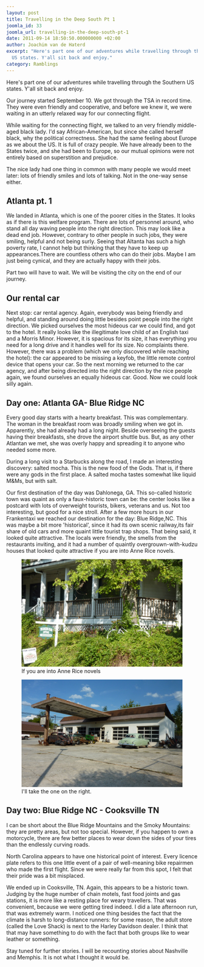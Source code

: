 ```yaml
---
layout: post
title: Travelling in the Deep South Pt 1
joomla_id: 33
joomla_url: travelling-in-the-deep-south-pt-1
date: 2011-09-14 18:50:50.000000000 +02:00
author: Joachim van de Haterd
excerpt: "Here's part one of our adventures while travelling through the Southern
  US states. Y'all sit back and enjoy."
category: Ramblings
---
```

<p>Here's part one of our adventures while travelling through the Southern US states. Y'all sit back and enjoy.</p>

<p>Our journey started September 10. We got through the TSA in record time. They were even friendly and cooperative, and before we knew it, we were waiting in an utterly relaxed way for our connecting flight.</p>

<p>While waiting for the connecting flight, we talked to an very friendly middle-aged black lady. I'd say African-American, but since she called herself black, why the political correctness. She had the same feeling about Europe as we about the US. It is full of crazy people. We have already been to the States twice, and she had been to Europe, so our mutual opinions were not entirely based on superstition and prejudice.</p>

<p>The nice lady had one thing in common with many people we would meet later: lots of friendly smiles and lots of talking. Not in the one-way sense either.</p>

<h2>Atlanta pt. 1</h2>

<p>We landed in Atlanta, which is one of the poorer cities in the States. It looks as if there is this welfare program. There are lots of personnel around, who stand all day waving people into the right direction. This may look like a dead end job. However, contrary to other people in such jobs, they were smiling, helpful and not being surly. Seeing that Altanta has such a high poverty rate, I cannot help but thinking that they have to keep up appearances.There are countless others who can do their jobs. Maybe I am just being cynical, and they are actually happy with their jobs.</p>

<p>Part two will have to wait. We will be visiting the city on the end of our journey.</p>

<h2>Our rental car</h2>

<p>Next stop: car rental agency. Again, everybody was being friendly and helpful, and standing around doing little besides point people into the right direction. We picked ourselves the most hideous car we could find, and got to the hotel. It really looks like the illegitimate love child of an English taxi and a Morris Minor. However, it is spacious for its size, it has everything you need for a long drive and it handles well for its size. No complaints there. However, there was a problem (which we only discovered while reaching the hotel): the car appeared to be missing a keyfob, the little remote control device that opens your car. So the next morning we returned to the car agency, and after being directed into the right direction by the nice people again, we found ourselves an equally hideous car. Good. Now we could look silly again.</p>

<h2>Day one: Atlanta GA- Blue Ridge NC</h2>

<p>Every good day starts with a hearty breakfast. This was complementary. The woman in the breakfast room was broadly smiling when we got in. Apparently, she had already had a long night. Beside overseeing the guests having their breakfasts, she drove the airport shuttle bus. But, as any other Atlantan we met, she was overly happy and spreading it to anyone who needed some more.</p>

<p>During a long visit to a Starbucks along the road, I made an interesting discovery: salted mocha. This is the new food of the Gods. That is, if there were any gods in the first place. A salted mocha tastes somewhat like liquid M&amp;Ms, but with salt.</p>

<p>Our first destination of the day was Dahlonega, GA. This so-called historic town was quaint as only a faux-historic town can be: the center looks like a postcard with lots of overweight tourists, bikers, veterans and us. Not too interesting, but good for a nice stroll. After a few more hours in our Frankentaxi we reached our destination for the day: Blue Ridge,NC. This was maybe a bit more 'historical', since it had its own scenic railway,its fair share of old cars and more quaint little tourist trap shops. That being said, it looked quite attractive. The locals were friendly, the smells from the restaurants inviting, and it had a number of quaintly overgrouwn-with-kudzu houses that looked quite attractive if you are into Anne Rice novels.</p>

<p>
	<figure>
		<img  src="/assets/images/posts/usa2k11/usa11_1_1.JPG" alt="If you are into Anne Rice novels" />
		<figcaption>If you are into Anne Rice novels</figcaption>
	</figure>
</p>

<p>
	<figure>
		<img src="/assets/images/posts/usa2k11/usa_11_1_2.JPG" alt="usa 11_1_2" />
		<figcaption>I'll take the one on the right.</figcaption>
	</figure>
</p>

<h2>Day two: Blue Ridge NC - Cooksville TN</h2>

<p>I can be short about the Blue Ridge Mountains and the Smoky Mountains: they are pretty areas, but not too special. However, if you happen to own a motorcycle, there are few better places to wear down the sides of your tires than the endlessly curving roads.</p>

<p>North Carolina appears to have one historical point of interest. Every licence plate refers to this one little event of a pair of well-meaning bike repairmen who made the first flight. Since we were really far from this spot, I felt that their pride was a bit misplaced.</p>

<p>We ended up in Cooksville, TN. Again, this appears to be a historic town. Judging by the huge number of chain motels, fast food joints and gas stations, it is more like a resting place for weary travellers. That was convenient, because we were getting tired indeed. I did a late afternoon run, that was extremely warm. I noticed one thing besides the fact that the climate is harsh to long-distance runners: for some reason, the adult store (called the Love Shack) is next to the Harley Davidson dealer. I think that that may have something to do with the fact that both groups like to wear leather or something.</p>

<p>Stay tuned for further stories. I will be recounting stories about Nashville and Memphis. It is not what I thought it would be.</p>

